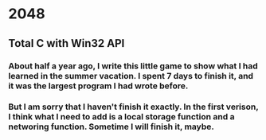 # 2048

## Total C with Win32 API

###    About half a year ago, I write this little game to show what I had learned in the summer vacation. I spent 7 days to finish it, and it was the largest program I had wrote before. 
###   But I am sorry that I haven't finish it exactly. In the first verison, I think what I need to add is a local storage function and a networing function. Sometime I will finish it, maybe.
